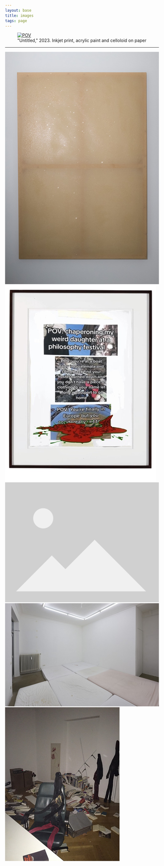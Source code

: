 ```yaml
---
layout: base
title: images
tags: page
---
```


<figure>
<a href="/assets/images/POV_large.webp"><img src="/assets/images/POV_large.webp" alt="POV" id="halo"></a>
<figcaption>"Untitled," 2023. Inkjet print, acrylic paint and celloloid on paper</figcaption>
</figure>

***

[![2.jpg](assets/images/2.jpg)](assets/images/2.jpg)
![philosophy.jpg](assets/images/philosophy.jpg)
[![0.jpg](assets/images/placeholder.svg)](assets/images/placeholder.svg)
[![6.jpg](assets/images/6.jpg)](assets/images/6.jpg)
[![relatable_mess.jpg](assets/images/relatable_mess.jpg)](assets/images/relatable_mess.jpg)